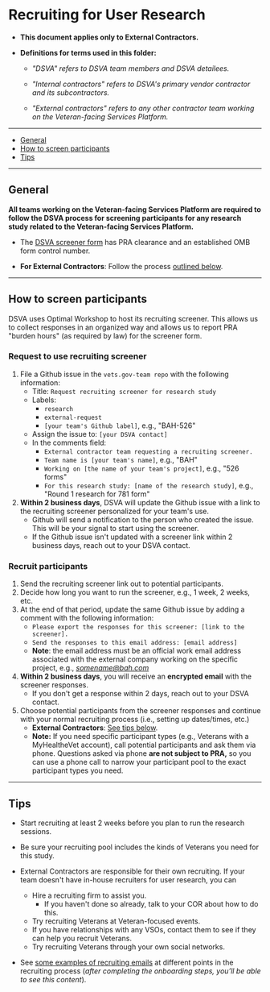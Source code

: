 # Recruiting for User Research

* **This document applies only to External Contractors.**

* **Definitions for terms used in this folder:**

  * *"DSVA" refers to DSVA team members and DSVA detailees.*

  * *"Internal contractors" refers to DSVA's primary vendor contractor and its subcontractors.*

  * *"External contractors" refers to any other contractor team working on the Veteran-facing Services Platform.*

<hr>

* [General](#general)
* [How to screen participants](#how-to-screen-participants)
* [Tips](#tips)

<hr>


## General

**All teams working on the Veteran-facing Services Platform are required to follow the DSVA process for screening participants for any research study related to the Veteran-facing Services Platform.** 

* The <a href="https://github.com/department-of-veterans-affairs/vets.gov-team/blob/master/Work%20Practices/Research/Request%20or%20Do%20Research/PRA%20and%20Recruiting/PRA/Screener%20Questionnaire%202900-0770/Digital%20Service%20User%20Screener%20Questionnaire.docx" target="_blank">DSVA screener form</a> has PRA clearance and an established OMB form control number.

* **For External Contractors**: Follow the process [outlined below](#screening-participants-for-external-contractors).


<hr>

## How to screen participants

DSVA uses Optimal Workshop to host its recruiting screener. This allows us to collect responses in an organized way and allows us to report PRA "burden hours" (as required by law) for the screener form.


### Request to use recruiting screener

1. File a Github issue in the ```vets.gov-team repo``` with the following information:
    * Title: ```Request recruiting screener for research study```
    * Labels: 
      * ```research```
      * ```external-request```
      * ```[your team's Github label]```, e.g., "BAH-526"
    * Assign the issue to: ```[your DSVA contact]```
    * In the comments field: 
      * ```External contractor team requesting a recruiting screener.```
      * ```Team name is [your team's name]```, e.g., "BAH"
      * ```Working on [the name of your team's project]```, e.g., "526 forms"
      * ```For this research study: [name of the research study]```, e.g., "Round 1 research for 781 form"      
1. **Within 2 business days**, DSVA will update the Github issue with a link to the recruiting screener personalized for your team's use.  
    * Github will send a notification to the person who created the issue. This will be your signal to start using the screener.
    * If the Github issue isn't updated with a screener link within 2 business days, reach out to your DSVA contact.

### Recruit participants

1. Send the recruiting screener link out to potential participants.
1. Decide how long you want to run the screener, e.g., 1 week, 2 weeks, etc.
1. At the end of that period, update the same Github issue by adding a comment with the following information:
    * ```Please export the responses for this screener: [link to the screener].```
    * ```Send the responses to this email address: [email address]```
    * **Note**: the email address must be an official work email address associated with the external company working on the specific project, e.g., *somename@bah.com*
1. **Within 2 business days**, you will receive an **encrypted email** with the screener responses.  
    * If you don't get a response within 2 days, reach out to your DSVA contact.
1. Choose potential participants from the screener responses and continue with your normal recruiting process (i.e., setting up dates/times, etc.)
    * **External Contractors**: [See tips below](#tips).
    * **Note:** If you need specific participant types (e.g., Veterans with a MyHealtheVet account), call potential participants and ask them via phone. Questions asked via phone **are not subject to PRA,** so you can use a phone call to narrow your participant pool to the exact participant types you need.

<hr>

## Tips

* Start recruiting at least 2 weeks before you plan to run the research sessions.

* Be sure your recruiting pool includes the kinds of Veterans you need for this study.

* External Contractors are responsible for their own recruiting. If your team doesn't have in-house recruiters for user research, you can

	* Hire a recruiting firm to assist you.
	  * If you haven't done so already, talk to your COR about how to do this.
	* Try recruiting Veterans at Veteran-focused events.
	* If you have relationships with any VSOs, contact them to see if they can help you recruit Veterans.
	* Try recruiting Veterans through your own social networks.

* See <a href="https://github.com/department-of-veterans-affairs/vets.gov-team/blob/master/Work%20Practices/Research/Request%20or%20Do%20Research/PRA%20and%20Recruiting/Outreachrecruiting-language-proposed.md" target="_blank">some examples of recruiting emails</a> at different points in the recruiting process (*after completing the onboarding steps, you’ll be able to see this content*).


